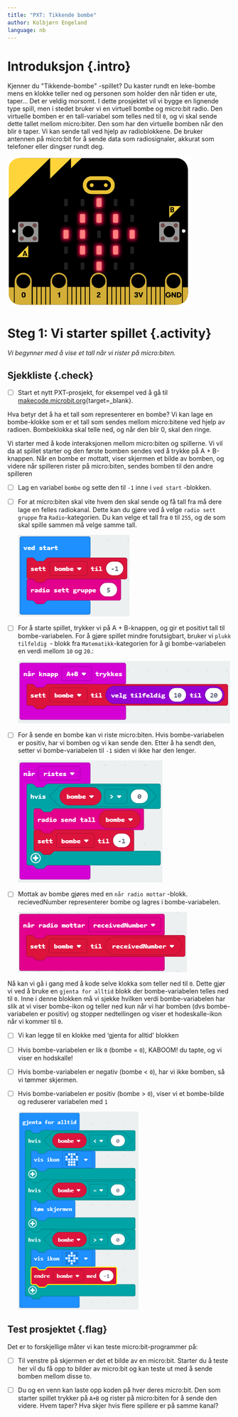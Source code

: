 ```yaml
---
title: "PXT: Tikkende bombe"
author: Kolbjørn Engeland
language: nb
---
```



# Introduksjon {.intro}

Kjenner du "Tikkende-bombe" -spillet? Du kaster rundt en leke-bombe mens en klokke teller ned og personen som holder
den når tiden er ute, taper... Det er veldig morsomt.
I dette prosjektet vil vi bygge en lignende type spill, men i stedet bruker vi en virtuell bombe og micro:bit radio.
Den virtuelle bomben er en tall-variabel som telles ned til `0`, og vi skal sende dette tallet mellom micro:biter. 
Den som har den virtuelle bomben når den blir `0` taper. Vi kan sende tall ved hjelp av radioblokkene. De bruker antennen på micro:bit for å sende data som
radiosignaler, akkurat som telefoner eller dingser rundt deg.

![Bilde av en microbit som viser en bombe](bombe.png)



# Steg 1: Vi starter spillet {.activity}

*Vi begynner med å vise et tall når vi rister på micro:biten.*

## Sjekkliste {.check}

- [ ] Start et nytt PXT-prosjekt, for eksempel ved å gå til
  [makecode.microbit.org](https://makecode.microbit.org/?lang=no){target=_blank}.

Hva betyr det å ha et tall som representerer en bombe? Vi kan lage en bombe-klokke som er et tall som sendes
mellom micro:bitene ved hjelp av radioen. Bombeklokka skal telle ned, og når den blir 0, skal den ringe.

Vi starter med å kode interaksjonen mellom micro:biten og spillerne. Vi vil da at spillet starter og den første bomben sendes ved å trykke på A + B-knappen.
Når en bombe er mottatt, viser skjermen et bilde av bomben, og videre når spilleren rister på micro:biten, sendes bomben til den andre spilleren


- [ ] Lag en variabel `bombe` og sette den til `-1` inne i `ved start` -blokken.

- [ ] For at micro:biten skal vite hvem den skal sende og få tall fra må dere lage en felles radiokanal.
Dette kan du gjøre ved å velge `radio sett gruppe` fra `Radio`-kategorien. 
Du kan velge et tall fra `0` til `255`, og de som skal spille sammen må velge samme tall.

    ![Bilde av "sett bombe til" og "radio sett gruppe" klossene](bombeskript_1.png)

- [ ] For å starte spillet, trykker vi på A + B-knappen, og gir et positivt tall til bombe-variabelen. For å gjøre
spillet mindre forutsigbart, bruker vi  `plukk tilfeldig `- blokk fra `Matematikk`-kategorien for å gi bombe-variabelen en verdi mellom `10` og `20`.:

    ![Bilde av "når A+B trykkes" der bombe settes til tilfeldig tall mellom 20 og 20](bombeskript_2.png)

- [ ] For å sende en bombe kan vi riste micro:biten. Hvis bombe-variabelen er positiv, har vi bomben og vi kan
sende den. Etter å ha sendt den, setter vi bombe-variabelen til `-1` siden vi ikke har den lenger.

   ![Bilde av "når ristes" der verdien for bombe-variabelen sendes og settes til 0](bombeskript_3.png)

- [ ] Mottak av bombe gjøres med en `når radio mottar` -blokk. recievedNumber representerer bombe og
lagres i bombe-variabelen.

   ![Bilde av "når radio mottar-blokk" der verdien for bombe-variabelen settes til RecievedNumber](bombeskript_4.png)

Nå kan vi gå i gang med å kode selve klokka som teller ned til `0`. Dette gjør vi ved å bruke en `gjenta for alltid` blokk 
der bombe-variabelen telles ned til `0`. Inne i denne blokken må vi sjekke hvilken verdi bombe-variabelen har slik at vi 
viser bombe-ikon og teller ned kun når vi har bomben (dvs bombe-variabelen er positiv) og stopper nedtellingen og viser et hodeskalle-ikon
når vi kommer til `0`.


- [ ] Vi kan legge til en klokke med ‘gjenta for alltid’ blokken
- [ ] Hvis bombe-variabelen er lik `0` (bombe = `0`), KABOOM! du tapte, og vi viser en hodskalle!
- [ ] Hvis bombe-variabelen er negativ (bombe < `0`), har vi ikke bomben, så vi tømmer skjermen.
- [ ] Hvis bombe-variabelen er positiv (bombe > `0`), viser vi et bombe-bilde og reduserer variabelen med `1`

  ![Bilde av "for alltid blokk" der man viser bilde avhengig av verdien til bombe-variabelen](bombeskript_5.png)


## Test prosjektet {.flag}

Det er to forskjellige måter vi kan teste micro:bit-programmer på:

- [ ] Til venstre på skjermen er det et bilde av en micro:bit. Starter du å teste her vil du få opp to bilder av 
micro:bit og kan teste ut med å sende bomben mellom disse to.


- [ ] Du og en venn kan laste opp koden på hver deres micro:bit. Den som starter spillet trykker på `A+B` 
og rister på micro:biten for å sende den videre. Hvem taper? Hva skjer hvis flere spillere er på samme kanal?

